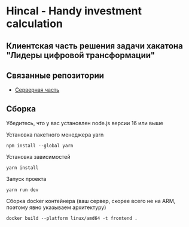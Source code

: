 # Hincal - Handy investment calculation

## Клиентская часть решения задачи хакатона "Лидеры цифровой трансформации"
## Связанные репозитории
* [Серверная часть](https://github.com/Afaneor/hincal-backend)

## Сборка
Убедитесь, что у вас установлен node.js версии 16 или выше

Установка пакетного менеджера yarn
```shell
npm install --global yarn
```
Установка зависимостей
```shell
yarn install
```
Запуск проекта
```shell
yarn run dev
```

Сборка docker контейнера (ваш сервер, скорее всего не на ARM, поэтому явно указываем архитектуру)
```shell
docker build --platform linux/amd64 -t frontend .
```
